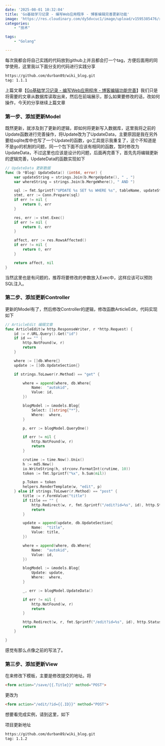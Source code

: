 ```yaml
---
date: '2025-08-01 10:32:04'
title: 'Go基础学习记录 - 编写Web应用程序 - 博客编辑完善更新功能'
image: 'https://res.cloudinary.com/dy5dvcuc1/image/upload/v1595385476/xiaorongmao/golang.jpg'
categories:
    - "技术"

tags:
    - "Golang"

---
```


每次我都会将自己实践的代码放到github上并且都会打一个tag，方便后面用的同学使用，这里我以下面分支的代码进行实践分享

```bash
https://github.com/durban89/wiki_blog.git
tag: 1.1.1
```

上篇文章【[Go基础学习记录 - 编写Web应用程序 - 博客编辑功能完善](https://www.xiaorongmao.com/blog/71)】我们只是将需要的文章从数据库读取出来，然后在前端展示，那么如果要修改的话，改如何操作，今天的分享继续上篇文章

### 第一步、添加更新Model

既然更新，就涉及到了更新的逻辑，即如何将更新写入数据库，这里我将之前的Update函数进行完善操作，将Update改为了UpdateData，主要原因是我在另外要给sqlite库中也写了一个Update的函数，go工具提示我重复了，这个不知道是不是go的机制的问题，同一个包下面不应该有相同的函数，暂时修改为UpdateData，不过这里也应该是设计的问题，后面再完善下，首先先将编辑更新的逻辑完善，UpdateData的函数实现如下

```go
// UpdateData 更新数据
func (b *Blog) UpdateData() (int64, error) {
	var updateString = strings.Join(b.MergeUpdate(), " , ")
	var whereString = strings.Join(b.MergeWhere(), " AND ")

	sql := fmt.Sprintf("UPDATE %s SET %s WHERE %s", tableName, updateString, whereString)
	stmt, err := Conn.Prepare(sql)
	if err != nil {
		return 0, err
	}

	res, err := stmt.Exec()
	if err != nil {
		return 0, err
	}

	affect, err := res.RowsAffected()
	if err != nil {
		return 0, err
	}

	return affect, nil
}
```

当然这里也是有问题的，推荐将要修改的参数放入Exec中，这样应该可以预防SQL注入。

### 第二步、添加更新Controller

更新的Model有了，然后修改Controller的逻辑，修改函数ArticleEdit，代码实现如下

```go
// ArticleEdit 编辑文章
func ArticleEdit(w http.ResponseWriter, r *http.Request) {
	id := r.URL.Query().Get("id")
	if id == "" {
		http.NotFound(w, r)
		return
	}

	where := []db.Where{}
	update := []db.UpdateSection{}

	if strings.ToLower(r.Method) == "get" {

		where = append(where, db.Where{
			Name:  "autokid",
			Value: id,
		})

		blogModel := &models.Blog{
			Select: []string{"*"},
			Where:  where,
		}

		p, err := blogModel.QueryOne()

		if err != nil {
			http.NotFound(w, r)
			return
		}

		crutime := time.Now().Unix()
		h := md5.New()
		io.WriteString(h, strconv.FormatInt(crutime, 10))
		token := fmt.Sprintf("%x", h.Sum(nil))

		p.Token = token
		helpers.RenderTemplate(w, "edit", p)
	} else if strings.ToLower(r.Method) == "post" {
		title := r.FormValue("title")
		if title == "" {
			http.Redirect(w, r, fmt.Sprintf("/edit?id=%s", id), http.StatusFound)
			return
		}

		update = append(update, db.UpdateSection{
			Name:  "title",
			Value: title,
		})

		where = append(where, db.Where{
			Name:  "autokid",
			Value: id,
		})

		blogModel := &models.Blog{
			Update: update,
			Where:  where,
		}

		_, err := blogModel.UpdateData()

		if err != nil {
			http.NotFound(w, r)
			return
		}

		http.Redirect(w, r, fmt.Sprintf("/edit?id=%s", id), http.StatusFound)
		return
	}

}
```

感觉有那么点像之前的写法了。

### 第三步、添加更新View

在来修改下模板，主要是修改提交的地址。将

```html
<form action="/save/{{.Title}}" method="POST">
```

更改为

```html
<form action="/edit/?id={{.ID}}" method="POST">
```

想要看完成实例，请到这里，如下

项目更新地址

```bash
https://github.com/durban89/wiki_blog.git
tag: 1.1.2
```
